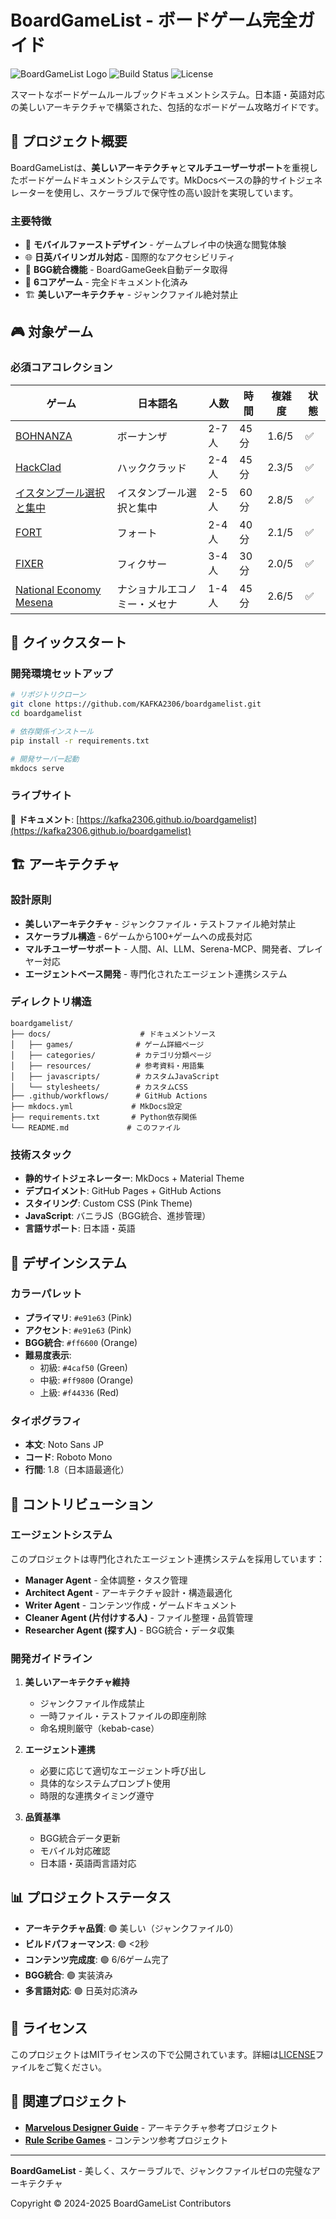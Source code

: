 
# BoardGameList - ボードゲーム完全ガイド

![BoardGameList Logo](https://img.shields.io/badge/BoardGameList-ボードゲーム完全ガイド-e91e63?style=for-the-badge)
![Build Status](https://img.shields.io/github/actions/workflow/status/KAFKA2306/boardgamelist/gh-pages.yml?branch=main&style=flat-square&color=e91e63)
![License](https://img.shields.io/github/license/KAFKA2306/boardgamelist?style=flat-square&color=e91e63)

スマートなボードゲームルールブックドキュメントシステム。日本語・英語対応の美しいアーキテクチャで構築された、包括的なボードゲーム攻略ガイドです。

## 🎯 プロジェクト概要

BoardGameListは、**美しいアーキテクチャ**と**マルチユーザーサポート**を重視したボードゲームドキュメントシステムです。MkDocsベースの静的サイトジェネレーターを使用し、スケーラブルで保守性の高い設計を実現しています。

### 主要特徴

- 📱 **モバイルファーストデザイン** - ゲームプレイ中の快適な閲覧体験
- 🌐 **日英バイリンガル対応** - 国際的なアクセシビリティ
- 🔗 **BGG統合機能** - BoardGameGeek自動データ取得
- 🎲 **6コアゲーム** - 完全ドキュメント化済み
- 🏗️ **美しいアーキテクチャ** - ジャンクファイル絶対禁止

## 🎮 対象ゲーム

### 必須コアコレクション

| ゲーム | 日本語名 | 人数 | 時間 | 複雑度 | 状態 |
|--------|----------|------|------|--------|------|
| [BOHNANZA](docs/games/bohnanza.md) | ボーナンザ | 2-7人 | 45分 | 1.6/5 | ✅ |
| [HackClad](docs/games/hackclad.md) | ハッククラッド | 2-4人 | 45分 | 2.3/5 | ✅ |
| [イスタンブール選択と集中](docs/games/istanbul-choose-write.md) | イスタンブール選択と集中 | 2-5人 | 60分 | 2.8/5 | ✅ |
| [FORT](docs/games/fort.md) | フォート | 2-4人 | 40分 | 2.1/5 | ✅ |
| [FIXER](docs/games/fixer.md) | フィクサー | 3-4人 | 30分 | 2.0/5 | ✅ |
| [National Economy Mesena](docs/games/national-economy-mesena.md) | ナショナルエコノミー・メセナ | 1-4人 | 45分 | 2.6/5 | ✅ |

## 🚀 クイックスタート

### 開発環境セットアップ

```bash
# リポジトリクローン
git clone https://github.com/KAFKA2306/boardgamelist.git
cd boardgamelist

# 依存関係インストール
pip install -r requirements.txt

# 開発サーバー起動
mkdocs serve
```

### ライブサイト

📖 **ドキュメント**: [https://kafka2306.github.io/boardgamelist](https://kafka2306.github.io/boardgamelist)

## 🏗️ アーキテクチャ

### 設計原則

- **美しいアーキテクチャ** - ジャンクファイル・テストファイル絶対禁止
- **スケーラブル構造** - 6ゲームから100+ゲームへの成長対応
- **マルチユーザーサポート** - 人間、AI、LLM、Serena-MCP、開発者、プレイヤー対応
- **エージェントベース開発** - 専門化されたエージェント連携システム

### ディレクトリ構造

```
boardgamelist/
├── docs/                    # ドキュメントソース
│   ├── games/              # ゲーム詳細ページ
│   ├── categories/         # カテゴリ分類ページ
│   ├── resources/          # 参考資料・用語集
│   ├── javascripts/        # カスタムJavaScript
│   └── stylesheets/        # カスタムCSS
├── .github/workflows/      # GitHub Actions
├── mkdocs.yml             # MkDocs設定
├── requirements.txt       # Python依存関係
└── README.md             # このファイル
```

### 技術スタック

- **静的サイトジェネレーター**: MkDocs + Material Theme
- **デプロイメント**: GitHub Pages + GitHub Actions
- **スタイリング**: Custom CSS (Pink Theme)
- **JavaScript**: バニラJS（BGG統合、進捗管理）
- **言語サポート**: 日本語・英語

## 🎨 デザインシステム

### カラーパレット

- **プライマリ**: `#e91e63` (Pink)
- **アクセント**: `#e91e63` (Pink)
- **BGG統合**: `#ff6600` (Orange)
- **難易度表示**:
  - 初級: `#4caf50` (Green)
  - 中級: `#ff9800` (Orange)
  - 上級: `#f44336` (Red)

### タイポグラフィ

- **本文**: Noto Sans JP
- **コード**: Roboto Mono
- **行間**: 1.8（日本語最適化）

## 🤝 コントリビューション

### エージェントシステム

このプロジェクトは専門化されたエージェント連携システムを採用しています：

- **Manager Agent** - 全体調整・タスク管理
- **Architect Agent** - アーキテクチャ設計・構造最適化  
- **Writer Agent** - コンテンツ作成・ゲームドキュメント
- **Cleaner Agent (片付けする人)** - ファイル整理・品質管理
- **Researcher Agent (探す人)** - BGG統合・データ収集

### 開発ガイドライン

1. **美しいアーキテクチャ維持**
   - ジャンクファイル作成禁止
   - 一時ファイル・テストファイルの即座削除
   - 命名規則厳守（kebab-case）

2. **エージェント連携**
   - 必要に応じて適切なエージェント呼び出し
   - 具体的なシステムプロンプト使用
   - 時限的な連携タイミング遵守

3. **品質基準**
   - BGG統合データ更新
   - モバイル対応確認
   - 日本語・英語両言語対応

## 📊 プロジェクトステータス

- **アーキテクチャ品質**: 🟢 美しい（ジャンクファイル0）
- **ビルドパフォーマンス**: 🟢 <2秒
- **コンテンツ完成度**: 🟢 6/6ゲーム完了
- **BGG統合**: 🟢 実装済み
- **多言語対応**: 🟢 日英対応済み

## 📝 ライセンス

このプロジェクトはMITライセンスの下で公開されています。詳細は[LICENSE](LICENSE)ファイルをご覧ください。

## 🔗 関連プロジェクト

- **[Marvelous Designer Guide](marvelousdesigner/)** - アーキテクチャ参考プロジェクト
- **[Rule Scribe Games](rule-scribe-games/)** - コンテンツ参考プロジェクト

---

**BoardGameList** - 美しく、スケーラブルで、ジャンクファイルゼロの完璧なアーキテクチャ

Copyright © 2024-2025 BoardGameList Contributors
